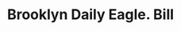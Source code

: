 ---
doi: 10.7916/D8MK7QZC
date_other: '1890'
date_other_textual: 1890-1899
form: printed ephemera
genre:
- Invoices
name:
- Brooklyn Daily Eagle
object_in_context_url: https://biggert.cul.columbia.edu/items/view/ave_biggert_00846
subject_hierarchical_geographic:
- New York, New York, United States
subject_name:
- Brooklyn Daily Eagle
title: Brooklyn Daily Eagle. Bill
sort_title: Brooklyn Daily Eagle. Bill
call_number: ave_biggert_00846
coordinates:
- 40.69277777777778,-73.99027777777778
pid: ave_biggert_00846
identifiers: ave_biggert_00846
thumbnail: https://derivativo-1.library.columbia.edu/iiif/2/ldpd:345873/full/!256,256/0/native.jpg
permalink: "/biggert/ave_biggert_00846/"
layout: iiif-image-page
---